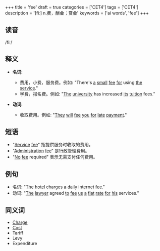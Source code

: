 +++
title = 'fee'
draft = true
categories = ['CET4']
tags = ['CET4']
description = '[fiː] n.费，酬金；赏金'
keywords = ['ai words', 'fee']
+++

## 读音
/fiː/

## 释义
- **名词**:
  - 费用，小费，服务费。例如: "There's [a](/post/a/) [small](/post/small/) [fee](/post/fee/) [for](/post/for/) using [the](/post/the/) [service](/post/service/)."
  - 学费，报名费。例如: "[The](/post/the/) [university](/post/university/) has increased [its](/post/its/) [tuition](/post/tuition/) fees."

- **动词**:
  - 收取费用。例如: "[They](/post/they/) [will](/post/will/) [fee](/post/fee/) [you](/post/you/) [for](/post/for/) [late](/post/late/) [payment](/post/payment/)."

## 短语
- "[Service](/post/service/) [fee](/post/fee/)" 指提供服务时收取的费用。
- "[Administration](/post/administration/) [fee](/post/fee/)" 是行政管理费用。
- "[No](/post/no/) [fee](/post/fee/) required" 表示无需支付任何费用。

## 例句
- 名词: "[The](/post/the/) [hotel](/post/hotel/) charges [a](/post/a/) [daily](/post/daily/) internet [fee](/post/fee/)."
- 动词: "[The](/post/the/) [lawyer](/post/lawyer/) agreed [to](/post/to/) [fee](/post/fee/) [us](/post/us/) [a](/post/a/) [flat](/post/flat/) [rate](/post/rate/) [for](/post/for/) [his](/post/his/) services."

## 同义词
- [Charge](/post/charge/)
- [Cost](/post/cost/)
- Tariff
- Levy
- Expenditure
